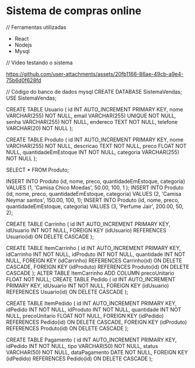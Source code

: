 #  Sistema de compras online
// Ferramentas utilizadas
- React
- Nodejs
- Mysql

// Vídeo testando o sistema

https://github.com/user-attachments/assets/20fb1166-86ae-49cb-a9e4-75b6d0f628fd

// Código do banco de dados mysql 
  CREATE DATABASE SistemaVendas;
  USE SistemaVendas;
  
  CREATE TABLE Usuario (
      id INT AUTO_INCREMENT PRIMARY KEY,
      nome VARCHAR(255) NOT NULL,
      email VARCHAR(255) UNIQUE NOT NULL,
      senha VARCHAR(255) NOT NULL,
      endereco TEXT NOT NULL,
      telefone VARCHAR(20) NOT NULL
  );
  
  CREATE TABLE Produto (
      id INT AUTO_INCREMENT PRIMARY KEY,
      nome VARCHAR(255) NOT NULL,
      descricao TEXT NOT NULL,
      preco FLOAT NOT NULL,
      quantidadeEmEstoque INT NOT NULL,
      categoria VARCHAR(255) NOT NULL
  );
  
  SELECT * FROM Produto;
  
  INSERT INTO Produto (id, nome, preco, quantidadeEmEstoque, categoria) VALUES (1, 'Camisa Chico Moedas', 50.00, 100, 1  );
  INSERT INTO Produto (id, nome, preco, quantidadeEmEstoque, categoria) VALUES (2, 'Camisa Neymar santos', 150.00, 100, 1);
  INSERT INTO Produto (id, nome, preco, quantidadeEmEstoque, categoria) VALUES (3, 'Perfume Jair', 200.00, 50, 2);
  
  
  CREATE TABLE Carrinho (
      id INT AUTO_INCREMENT PRIMARY KEY,
      idUsuario INT NOT NULL,
      FOREIGN KEY (idUsuario) REFERENCES Usuario(id) ON DELETE CASCADE
  );
  
  CREATE TABLE ItemCarrinho (
      id INT AUTO_INCREMENT PRIMARY KEY,
      idCarrinho INT NOT NULL,
      idProduto INT NOT NULL,
      quantidade INT NOT NULL,
      FOREIGN KEY (idCarrinho) REFERENCES Carrinho(id) ON DELETE CASCADE,
      FOREIGN KEY (idProduto) REFERENCES Produto(id) ON DELETE CASCADE
  );
  ALTER TABLE ItemCarrinho ADD COLUMN precoUnitario FLOAT NOT NULL;
  CREATE TABLE Pedido (
      id INT AUTO_INCREMENT PRIMARY KEY,
      idUsuario INT NOT NULL,
      FOREIGN KEY (idUsuario) REFERENCES Usuario(id) ON DELETE CASCADE
  );
  
  CREATE TABLE ItemPedido (
      id INT AUTO_INCREMENT PRIMARY KEY,
      idPedido INT NOT NULL,
      idProduto INT NOT NULL,
      quantidade INT NOT NULL,
      precoUnitario FLOAT NOT NULL,
      FOREIGN KEY (idPedido) REFERENCES Pedido(id) ON DELETE CASCADE,
      FOREIGN KEY (idProduto) REFERENCES Produto(id) ON DELETE CASCADE
  );
  
  CREATE TABLE Pagamento (
      id INT AUTO_INCREMENT PRIMARY KEY,
      idPedido INT NOT NULL,
      tipo VARCHAR(50) NOT NULL,
      status VARCHAR(50) NOT NULL,
      dataPagamento DATE NOT NULL,
      FOREIGN KEY (idPedido) REFERENCES Pedido(id) ON DELETE CASCADE
  );
